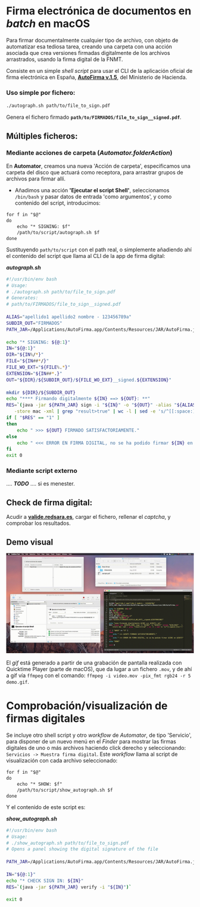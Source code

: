 # Firma electrónica de documentos en _batch_ en macOS

Para firmar documentalmente cualquier tipo de archivo, con objeto de automatizar esa tediosa tarea, creando una carpeta con una acción asociada que crea versiones firmadas digitalmente de los archivos arrastrados, usando la firma digital de la FNMT.

Consiste en un simple _shell script_ para usar el CLI de la aplicación oficial de firma electrónica en España, **[AutoFirma v.1.5](http://firmaelectronica.gob.es/Home/Ciudadanos/Aplicaciones-Firma.html)**, del Ministerio de Hacienda.

### Uso simple por fichero:

```bash
./autograph.sh path/to/file_to_sign.pdf
```
Genera el fichero firmado **`path/to/FIRMADOS/file_to_sign__signed.pdf`**.

## Múltiples ficheros:

### Mediante acciones de carpeta (_Automator.folderAction_)

En **Automator**, creamos una nueva 'Acción de carpeta', especificamos una carpeta del disco que actuará como receptora, para arrastrar grupos de archivos para firmar allí.

- Añadimos una acción **'Ejecutar el script Shell'**, seleccionamos `/bin/bash` y pasar datos de entrada 'como argumentos', y como contenido del script, introducimos:

```text
for f in "$@"
do
    echo "* SIGNING: $f"
    /path/to/script/autograph.sh $f
done
```

Sustituyendo `path/to/script` con el path real, o simplemente añadiendo ahí el contenido del script que llama al CLI de la app de firma digital:

**_autograph.sh_**
```bash
#!/usr/bin/env bash
# Usage:
# ./autograph.sh path/to/file_to_sign.pdf
# Generates:
# path/to/FIRMADOS/file_to_sign__signed.pdf

ALIAS="apellido1 apellido2 nombre - 123456789a"
SUBDIR_OUT="FIRMADOS"
PATH_JAR=/Applications/AutoFirma.app/Contents/Resources/JAR/AutoFirma.jar

echo "* SIGNING: ${@:1}"
IN="${@:1}"
DIR="${IN%/*}"
FILE="${IN##*/}"
FILE_WO_EXT="${FILE%.*}"
EXTENSION="${IN##*.}"
OUT="${DIR}/${SUBDIR_OUT}/${FILE_WO_EXT}__signed.${EXTENSION}"

mkdir ${DIR}/${SUBDIR_OUT}
echo "**** Firmando digitalmente ${IN} ==> ${OUT}: **"
RES=`(java -jar ${PATH_JAR} sign -i "${IN}" -o "${OUT}" -alias "${ALIAS}"   \
   -store mac -xml | grep "result>true" | wc -l | sed -e 's/^[[:space:]]*//')`
if [ "$RES" == "1" ]
then
    echo " >>> ${OUT} FIRMADO SATISFACTORIAMENTE."
else
    echo " <<< ERROR EN FIRMA DIGITAL, no se ha podido firmar ${IN} en ${OUT}"
fi
exit 0
```

### Mediante script externo

.... **_TODO_** .... si es menester.

## Check de firma digital:

Acudir a **[valide.redsara.es](https://valide.redsara.es/valide/validarFirma/ejecutar.html)**, cargar el fichero, rellenar el _captcha_, y comprobar los resultados.

## Demo visual

![Demo](https://github.com/azogue/autograph/blob/master/docs/demo.gif)

El _gif_ está generado a partir de una grabación de pantalla realizada con Quicktime Player (parte de macOS), que da lugar a un fichero `.mov`, y de ahí a gif vía `ffmpeg` con el comando: `ffmpeg -i video.mov -pix_fmt rgb24 -r 5 demo.gif`.


# Comprobación/visualización de firmas digitales

Se incluye otro shell script y otro _workflow_ de _Automator_, de tipo 'Servicio', para disponer de un nuevo menú en el _Finder_ para mostrar las firmas digitales de uno o más archivos haciendo click derecho y seleccionando: `Servicios -> Muestra firma digital`.
Este _workflow_ llama al script de visualización con cada archivo seleccionado:

```text
for f in "$@"
do
    echo "* SHOW: $f"
    /path/to/script/show_autograph.sh $f
done
```

Y el contenido de este script es:

**_show_autograph.sh_**
```bash
#!/usr/bin/env bash
# Usage:
# ./show_autograph.sh path/to/file_to_sign.pdf
# Opens a panel showing the digital signature of the file

PATH_JAR=/Applications/AutoFirma.app/Contents/Resources/JAR/AutoFirma.jar

IN="${@:1}"
echo "* CHECK SIGN IN: ${IN}"
RES=`(java -jar ${PATH_JAR} verify -i "${IN}")`

exit 0
```
